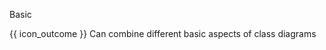<span id="title">Basic</span>

<span id="prereqs"></span>

<span id="outcomes">{{ icon_outcome }} Can combine different basic aspects of class diagrams</span>

<div id="body">


</div>

<div id="extras">
<include src="exercisesPanel.md" boilerplate/>
</div>
